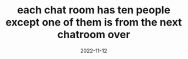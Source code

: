 ---
title: "each chat room has ten people except one of them is from the next chatroom over"
date: 2022-11-12
tags:
  - fragment
---